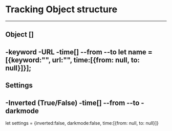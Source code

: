 # Tracking Object structure
---
Object []
---------------------
-keyword
-URL
-time[]
--from
--to
let name = [{keyword:"", url:"", time:[{from: null, to: null}]}];
--------------------

Settings
---------------------------
-Inverted (True/False)
-time[]
--from
--to
-darkmode
-

let settings = {inverted:false, darkmode:false, time:[{from: null, to: null}]}


  <script>let activejobs= jobs.filter(job=>job.isActive)
            activejobs= jobs.filter(function(job) {return job.isActive})
            </script>